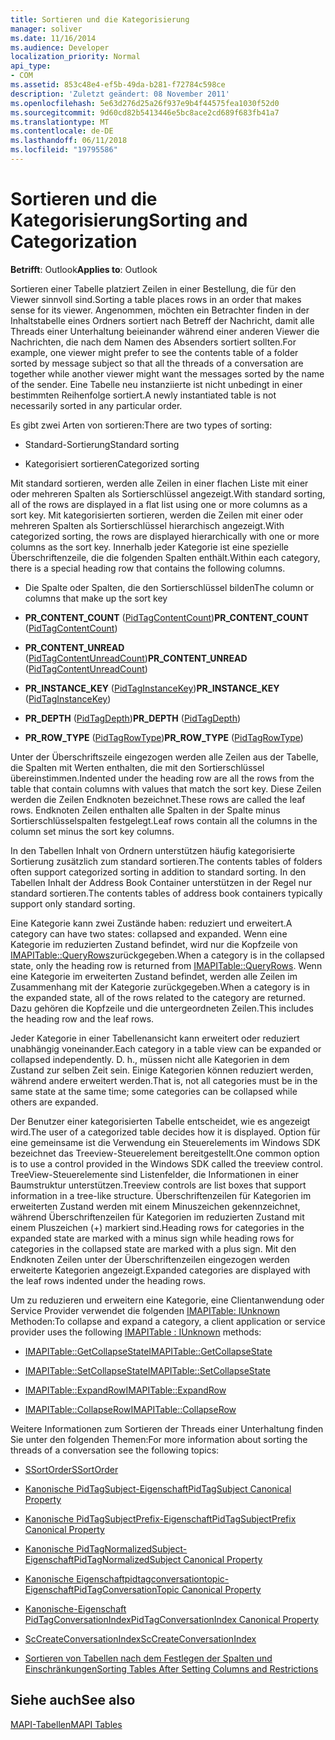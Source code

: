 ```yaml
---
title: Sortieren und die Kategorisierung
manager: soliver
ms.date: 11/16/2014
ms.audience: Developer
localization_priority: Normal
api_type:
- COM
ms.assetid: 853c48e4-ef5b-49da-b281-f72784c598ce
description: 'Zuletzt geändert: 08 November 2011'
ms.openlocfilehash: 5e63d276d25a26f937e9b4f44575fea1030f52d0
ms.sourcegitcommit: 9d60cd82b5413446e5bc8ace2cd689f683fb41a7
ms.translationtype: MT
ms.contentlocale: de-DE
ms.lasthandoff: 06/11/2018
ms.locfileid: "19795586"
---
```

# <a name="sorting-and-categorization"></a><span data-ttu-id="8c357-103">Sortieren und die Kategorisierung</span><span class="sxs-lookup"><span data-stu-id="8c357-103">Sorting and Categorization</span></span>

 
  
<span data-ttu-id="8c357-104">**Betrifft**: Outlook</span><span class="sxs-lookup"><span data-stu-id="8c357-104">**Applies to**: Outlook</span></span> 
  
<span data-ttu-id="8c357-105">Sortieren einer Tabelle platziert Zeilen in einer Bestellung, die für den Viewer sinnvoll sind.</span><span class="sxs-lookup"><span data-stu-id="8c357-105">Sorting a table places rows in an order that makes sense for its viewer.</span></span> <span data-ttu-id="8c357-106">Angenommen, möchten ein Betrachter finden in der Inhaltstabelle eines Ordners sortiert nach Betreff der Nachricht, damit alle Threads einer Unterhaltung beieinander während einer anderen Viewer die Nachrichten, die nach dem Namen des Absenders sortiert sollten.</span><span class="sxs-lookup"><span data-stu-id="8c357-106">For example, one viewer might prefer to see the contents table of a folder sorted by message subject so that all the threads of a conversation are together while another viewer might want the messages sorted by the name of the sender.</span></span> <span data-ttu-id="8c357-107">Eine Tabelle neu instanziierte ist nicht unbedingt in einer bestimmten Reihenfolge sortiert.</span><span class="sxs-lookup"><span data-stu-id="8c357-107">A newly instantiated table is not necessarily sorted in any particular order.</span></span> 
  
<span data-ttu-id="8c357-108">Es gibt zwei Arten von sortieren:</span><span class="sxs-lookup"><span data-stu-id="8c357-108">There are two types of sorting:</span></span>
  
- <span data-ttu-id="8c357-109">Standard-Sortierung</span><span class="sxs-lookup"><span data-stu-id="8c357-109">Standard sorting</span></span>
    
- <span data-ttu-id="8c357-110">Kategorisiert sortieren</span><span class="sxs-lookup"><span data-stu-id="8c357-110">Categorized sorting</span></span> 
    
<span data-ttu-id="8c357-111">Mit standard sortieren, werden alle Zeilen in einer flachen Liste mit einer oder mehreren Spalten als Sortierschlüssel angezeigt.</span><span class="sxs-lookup"><span data-stu-id="8c357-111">With standard sorting, all of the rows are displayed in a flat list using one or more columns as a sort key.</span></span> <span data-ttu-id="8c357-112">Mit kategorisierten sortieren, werden die Zeilen mit einer oder mehreren Spalten als Sortierschlüssel hierarchisch angezeigt.</span><span class="sxs-lookup"><span data-stu-id="8c357-112">With categorized sorting, the rows are displayed hierarchically with one or more columns as the sort key.</span></span> <span data-ttu-id="8c357-113">Innerhalb jeder Kategorie ist eine spezielle Überschriftenzeile, die die folgenden Spalten enthält.</span><span class="sxs-lookup"><span data-stu-id="8c357-113">Within each category, there is a special heading row that contains the following columns.</span></span>
  
- <span data-ttu-id="8c357-114">Die Spalte oder Spalten, die den Sortierschlüssel bilden</span><span class="sxs-lookup"><span data-stu-id="8c357-114">The column or columns that make up the sort key</span></span>
    
- <span data-ttu-id="8c357-115">**PR_CONTENT_COUNT** ([PidTagContentCount](pidtagcontentcount-canonical-property.md))</span><span class="sxs-lookup"><span data-stu-id="8c357-115">**PR_CONTENT_COUNT** ([PidTagContentCount](pidtagcontentcount-canonical-property.md))</span></span>
    
- <span data-ttu-id="8c357-116">**PR_CONTENT_UNREAD** ([PidTagContentUnreadCount](pidtagcontentunreadcount-canonical-property.md))</span><span class="sxs-lookup"><span data-stu-id="8c357-116">**PR_CONTENT_UNREAD** ([PidTagContentUnreadCount](pidtagcontentunreadcount-canonical-property.md))</span></span>
    
- <span data-ttu-id="8c357-117">**PR_INSTANCE_KEY** ([PidTagInstanceKey](pidtaginstancekey-canonical-property.md))</span><span class="sxs-lookup"><span data-stu-id="8c357-117">**PR_INSTANCE_KEY** ([PidTagInstanceKey](pidtaginstancekey-canonical-property.md))</span></span>
    
- <span data-ttu-id="8c357-118">**PR_DEPTH** ([PidTagDepth](pidtagdepth-canonical-property.md))</span><span class="sxs-lookup"><span data-stu-id="8c357-118">**PR_DEPTH** ([PidTagDepth](pidtagdepth-canonical-property.md))</span></span>
    
- <span data-ttu-id="8c357-119">**PR_ROW_TYPE** ([PidTagRowType](pidtagrowtype-canonical-property.md))</span><span class="sxs-lookup"><span data-stu-id="8c357-119">**PR_ROW_TYPE** ([PidTagRowType](pidtagrowtype-canonical-property.md))</span></span> 
    
<span data-ttu-id="8c357-120">Unter der Überschriftszeile eingezogen werden alle Zeilen aus der Tabelle, die Spalten mit Werten enthalten, die mit den Sortierschlüssel übereinstimmen.</span><span class="sxs-lookup"><span data-stu-id="8c357-120">Indented under the heading row are all the rows from the table that contain columns with values that match the sort key.</span></span> <span data-ttu-id="8c357-121">Diese Zeilen werden die Zeilen Endknoten bezeichnet.</span><span class="sxs-lookup"><span data-stu-id="8c357-121">These rows are called the leaf rows.</span></span> <span data-ttu-id="8c357-122">Endknoten Zeilen enthalten alle Spalten in der Spalte minus Sortierschlüsselspalten festgelegt.</span><span class="sxs-lookup"><span data-stu-id="8c357-122">Leaf rows contain all the columns in the column set minus the sort key columns.</span></span> 
  
<span data-ttu-id="8c357-123">In den Tabellen Inhalt von Ordnern unterstützen häufig kategorisierte Sortierung zusätzlich zum standard sortieren.</span><span class="sxs-lookup"><span data-stu-id="8c357-123">The contents tables of folders often support categorized sorting in addition to standard sorting.</span></span> <span data-ttu-id="8c357-124">In den Tabellen Inhalt der Address Book Container unterstützen in der Regel nur standard sortieren.</span><span class="sxs-lookup"><span data-stu-id="8c357-124">The contents tables of address book containers typically support only standard sorting.</span></span> 
  
<span data-ttu-id="8c357-125">Eine Kategorie kann zwei Zustände haben: reduziert und erweitert.</span><span class="sxs-lookup"><span data-stu-id="8c357-125">A category can have two states: collapsed and expanded.</span></span> <span data-ttu-id="8c357-126">Wenn eine Kategorie im reduzierten Zustand befindet, wird nur die Kopfzeile von [IMAPITable::QueryRows](imapitable-queryrows.md)zurückgegeben.</span><span class="sxs-lookup"><span data-stu-id="8c357-126">When a category is in the collapsed state, only the heading row is returned from [IMAPITable::QueryRows](imapitable-queryrows.md).</span></span> <span data-ttu-id="8c357-127">Wenn eine Kategorie im erweiterten Zustand befindet, werden alle Zeilen im Zusammenhang mit der Kategorie zurückgegeben.</span><span class="sxs-lookup"><span data-stu-id="8c357-127">When a category is in the expanded state, all of the rows related to the category are returned.</span></span> <span data-ttu-id="8c357-128">Dazu gehören die Kopfzeile und die untergeordneten Zeilen.</span><span class="sxs-lookup"><span data-stu-id="8c357-128">This includes the heading row and the leaf rows.</span></span> 
  
<span data-ttu-id="8c357-129">Jeder Kategorie in einer Tabellenansicht kann erweitert oder reduziert unabhängig voneinander.</span><span class="sxs-lookup"><span data-stu-id="8c357-129">Each category in a table view can be expanded or collapsed independently.</span></span> <span data-ttu-id="8c357-130">D. h., müssen nicht alle Kategorien in dem Zustand zur selben Zeit sein. Einige Kategorien können reduziert werden, während andere erweitert werden.</span><span class="sxs-lookup"><span data-stu-id="8c357-130">That is, not all categories must be in the same state at the same time; some categories can be collapsed while others are expanded.</span></span> 
  
<span data-ttu-id="8c357-131">Der Benutzer einer kategorisierten Tabelle entscheidet, wie es angezeigt wird.</span><span class="sxs-lookup"><span data-stu-id="8c357-131">The user of a categorized table decides how it is displayed.</span></span> <span data-ttu-id="8c357-132">Option für eine gemeinsame ist die Verwendung ein Steuerelements im Windows SDK bezeichnet das Treeview-Steuerelement bereitgestellt.</span><span class="sxs-lookup"><span data-stu-id="8c357-132">One common option is to use a control provided in the Windows SDK called the treeview control.</span></span> <span data-ttu-id="8c357-133">TreeView-Steuerelemente sind Listenfelder, die Informationen in einer Baumstruktur unterstützen.</span><span class="sxs-lookup"><span data-stu-id="8c357-133">Treeview controls are list boxes that support information in a tree-like structure.</span></span> <span data-ttu-id="8c357-134">Überschriftenzeilen für Kategorien im erweiterten Zustand werden mit einem Minuszeichen gekennzeichnet, während Überschriftenzeilen für Kategorien im reduzierten Zustand mit einem Pluszeichen (+) markiert sind.</span><span class="sxs-lookup"><span data-stu-id="8c357-134">Heading rows for categories in the expanded state are marked with a minus sign while heading rows for categories in the collapsed state are marked with a plus sign.</span></span> <span data-ttu-id="8c357-135">Mit den Endknoten Zeilen unter der Überschriftenzeilen eingezogen werden erweiterte Kategorien angezeigt.</span><span class="sxs-lookup"><span data-stu-id="8c357-135">Expanded categories are displayed with the leaf rows indented under the heading rows.</span></span> 
  
<span data-ttu-id="8c357-136">Um zu reduzieren und erweitern eine Kategorie, eine Clientanwendung oder Service Provider verwendet die folgenden [IMAPITable: IUnknown](imapitableiunknown.md) Methoden:</span><span class="sxs-lookup"><span data-stu-id="8c357-136">To collapse and expand a category, a client application or service provider uses the following [IMAPITable : IUnknown](imapitableiunknown.md) methods:</span></span> 
  
- [<span data-ttu-id="8c357-137">IMAPITable::GetCollapseState</span><span class="sxs-lookup"><span data-stu-id="8c357-137">IMAPITable::GetCollapseState</span></span>](imapitable-getcollapsestate.md)
    
- [<span data-ttu-id="8c357-138">IMAPITable::SetCollapseState</span><span class="sxs-lookup"><span data-stu-id="8c357-138">IMAPITable::SetCollapseState</span></span>](imapitable-setcollapsestate.md)
    
- [<span data-ttu-id="8c357-139">IMAPITable::ExpandRow</span><span class="sxs-lookup"><span data-stu-id="8c357-139">IMAPITable::ExpandRow</span></span>](imapitable-expandrow.md)
    
- [<span data-ttu-id="8c357-140">IMAPITable::CollapseRow</span><span class="sxs-lookup"><span data-stu-id="8c357-140">IMAPITable::CollapseRow</span></span>](imapitable-collapserow.md)
    
<span data-ttu-id="8c357-141">Weitere Informationen zum Sortieren der Threads einer Unterhaltung finden Sie unter den folgenden Themen:</span><span class="sxs-lookup"><span data-stu-id="8c357-141">For more information about sorting the threads of a conversation see the following topics:</span></span>
  
- [<span data-ttu-id="8c357-142">SSortOrder</span><span class="sxs-lookup"><span data-stu-id="8c357-142">SSortOrder</span></span>](ssortorder.md)
    
- [<span data-ttu-id="8c357-143">Kanonische PidTagSubject-Eigenschaft</span><span class="sxs-lookup"><span data-stu-id="8c357-143">PidTagSubject Canonical Property</span></span>](pidtagsubject-canonical-property.md)
    
- [<span data-ttu-id="8c357-144">Kanonische PidTagSubjectPrefix-Eigenschaft</span><span class="sxs-lookup"><span data-stu-id="8c357-144">PidTagSubjectPrefix Canonical Property</span></span>](pidtagsubjectprefix-canonical-property.md)
    
- [<span data-ttu-id="8c357-145">Kanonische PidTagNormalizedSubject-Eigenschaft</span><span class="sxs-lookup"><span data-stu-id="8c357-145">PidTagNormalizedSubject Canonical Property</span></span>](pidtagnormalizedsubject-canonical-property.md)
    
- [<span data-ttu-id="8c357-146">Kanonische Eigenschaftpidtagconversationtopic-Eigenschaft</span><span class="sxs-lookup"><span data-stu-id="8c357-146">PidTagConversationTopic Canonical Property</span></span>](pidtagconversationtopic-canonical-property.md)
    
- [<span data-ttu-id="8c357-147">Kanonische-Eigenschaft PidTagConversationIndex</span><span class="sxs-lookup"><span data-stu-id="8c357-147">PidTagConversationIndex Canonical Property</span></span>](pidtagconversationindex-canonical-property.md)
    
- [<span data-ttu-id="8c357-148">ScCreateConversationIndex</span><span class="sxs-lookup"><span data-stu-id="8c357-148">ScCreateConversationIndex</span></span>](sccreateconversationindex.md)
    
- [<span data-ttu-id="8c357-149">Sortieren von Tabellen nach dem Festlegen der Spalten und Einschränkungen</span><span class="sxs-lookup"><span data-stu-id="8c357-149">Sorting Tables After Setting Columns and Restrictions</span></span>](sorting-tables-after-setting-columns-and-restrictions.md)
    
## <a name="see-also"></a><span data-ttu-id="8c357-150">Siehe auch</span><span class="sxs-lookup"><span data-stu-id="8c357-150">See also</span></span>



[<span data-ttu-id="8c357-151">MAPI-Tabellen</span><span class="sxs-lookup"><span data-stu-id="8c357-151">MAPI Tables</span></span>](mapi-tables.md)

